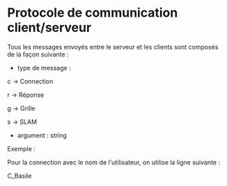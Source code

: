 # Protocole de communication client/serveur

Tous les messages envoyés entre le serveur et les clients sont composés de la façon suivante : 

- type de message : 

c -> Connection

r -> Réponse

g -> Grille

s -> SLAM

- argument : string

Exemple : 

Pour la connection avec le nom de l'utilisateur, on utilise la ligne suivante : 

C_Basile
